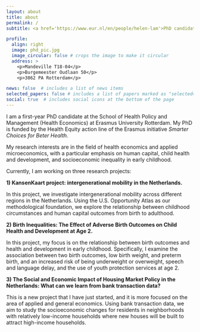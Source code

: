 ```yaml
---
layout: about
title: about
permalink: /
subtitle: <a href='https://www.eur.nl/en/people/helen-lam'>PhD candidate Health Economics & Applied Microeconomics</a>

profile:
  align: right
  image: phd_pic.jpg
  image_circular: false # crops the image to make it circular
  address: >
    <p>Mandeville T18-04</p>
    <p>Burgemeester Oudlaan 50</p>
    <p>3062 PA Rotterdam</p>

news: false  # includes a list of news items
selected_papers: false # includes a list of papers marked as "selected={true}"
social: true  # includes social icons at the bottom of the page
---
```


I am a first-year PhD candidate at the School of Health Policy and Management (Health Economics) at Erasmus University Rotterdam. My PhD is funded by the Health Equity action line of the Erasmus initiative <i>Smarter Choices for Beter Health.</i>

My research interests are in the field of health economics and applied microeconomics, with a particular emphasis on human capital, child health and development, and socioeconomic inequality in early childhood. 

Currently, I am working on three research projects:

**1) KansenKaart project: intergenerational mobility in the Netherlands.**

In this project, we investigate intergenerational mobility across different regions in the Netherlands. Using the U.S. Opportunity Atlas as our methodological foundation, we explore the relationship between childhood circumstances and human capital outcomes from birth to adulthood.

<!-- We develop some refinements of the methods used by the U.S. Opportunity Atlas
to better estimate absolute mobility at given percentiles of the parental income distribution and demonstrate that the adoption of narrow parental income bandwidths and
flexible econometric specifications reduce systematic biases. -->

**2) Birth Inequalities: The Effect of Adverse Birth Outcomes on Child Health and Development at Age 2.**

 In this project, my focus is on the relationship between birth outcomes and health and development in early childhood. Specifically, I examine the association between two birth outcomes, low birth weight, and preterm birth, and an increased risk of being underweight or overweight, speech and language delay, and the use of youth protection services at age 2.

**3) The Social and Economic Impact of Housing Market Policy in the Netherlands: What can we learn from bank transaction data?**

This is a new project that I have just started, and it is more focused on the area of applied and general economics. Using bank transaction data, we aim to study the socioeconomic changes for residents in neighborhoods with relatively low-income households where new houses will be built to attract high-income households. 
